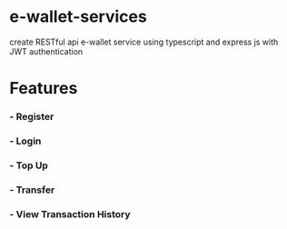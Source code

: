 # e-wallet-services
create RESTful api e-wallet service using typescript and express js with JWT authentication

# Features
<h3>- Register</h3>
<h3>- Login</h3>
<h3>- Top Up</h3>
<h3>- Transfer</h3>
<h3>- View Transaction History</h3>

